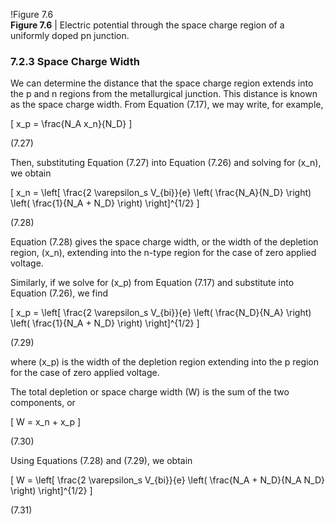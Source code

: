 !Figure 7.6  
**Figure 7.6** | Electric potential through the space charge region of a uniformly doped pn junction.

### 7.2.3 Space Charge Width

We can determine the distance that the space charge region extends into the p and n regions from the metallurgical junction. This distance is known as the space charge width. From Equation (7.17), we may write, for example,

\[
x_p = \frac{N_A x_n}{N_D}
\]

(7.27)

Then, substituting Equation (7.27) into Equation (7.26) and solving for \(x_n\), we obtain

\[
x_n = \left[ \frac{2 \varepsilon_s V_{bi}}{e} \left( \frac{N_A}{N_D} \right) \left( \frac{1}{N_A + N_D} \right) \right]^{1/2}
\]

(7.28)

Equation (7.28) gives the space charge width, or the width of the depletion region, \(x_n\), extending into the n-type region for the case of zero applied voltage.

Similarly, if we solve for \(x_p\) from Equation (7.17) and substitute into Equation (7.26), we find

\[
x_p = \left[ \frac{2 \varepsilon_s V_{bi}}{e} \left( \frac{N_D}{N_A} \right) \left( \frac{1}{N_A + N_D} \right) \right]^{1/2}
\]

(7.29)

where \(x_p\) is the width of the depletion region extending into the p region for the case of zero applied voltage.

The total depletion or space charge width \(W\) is the sum of the two components, or

\[
W = x_n + x_p
\]

(7.30)

Using Equations (7.28) and (7.29), we obtain

\[
W = \left[ \frac{2 \varepsilon_s V_{bi}}{e} \left( \frac{N_A + N_D}{N_A N_D} \right) \right]^{1/2}
\]

(7.31)